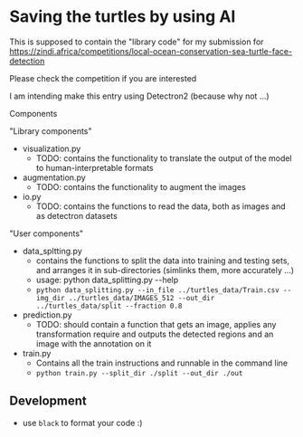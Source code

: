 

# Saving the turtles by using AI

This is supposed to contain the "library code" for my submission for
https://zindi.africa/competitions/local-ocean-conservation-sea-turtle-face-detection

Please check the competition if you are interested

I am intending make this entry using Detectron2 (because why not ...)

Components

"Library components"
-  visualization.py
   -  TODO: contains the functionality to translate the output of the model to human-interpretable formats
-  augmentation.py
   -  TODO: contains the functionality to augment the images
-  io.py
   -  TODO: contains the functions to read the data, both as images and as detectron datasets


"User components"

-  data_spltting.py
   -  contains the functions to split the data into training and testing sets, and arranges it in sub-directories (simlinks them, more accurately ...)
   -  usage: python data_splitting.py --help
   -  `python data_splitting.py --in_file ../turtles_data/Train.csv --img_dir ../turtles_data/IMAGES_512 --out_dir ../turtles_data/split --fraction 0.8`
-  prediction.py
   -  TODO: should contain a function that gets an image, applies any transformation require and outputs the detected regions and an image with the annotation on it
-  train.py
   -  Contains all the train instructions and runnable in the command line
   -  `python train.py --split_dir ./split --out_dir ./out`

## Development

- use `black` to format your code :)